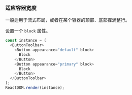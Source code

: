 ### 适应容器宽度

一般适用于流式布局，或者在某个容器的顶部、底部撑满整行。

设置一个 `block` 属性。

<!--start-code-->

```js
const instance = (
  <ButtonToolbar>
    <Button appearance="default" block>
      Block
    </Button>
    <Button appearance="primary" block>
      Block
    </Button>
  </ButtonToolbar>
);
ReactDOM.render(instance);
```

<!--end-code-->
